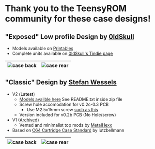 # Thank you to the TeensyROM community for these case designs!

## "Exposed" Low profile Design by [0ldSkull](https://www.tindie.com/stores/0ldskull/)
  * Models available on [Printables](https://www.printables.com/model/1090478-teensyrom-exposed-case)
  * Complete units available on [0ldSkull's Tindie page](https://www.tindie.com/stores/0ldskull/)

|![case back](../media/case/lp-case-front-corner.png)|![case rear](../media/case/lp-case-rear-corner.png)| 
|:--:|:--:|

## "Classic" Design by [Stefan Wessels](https://github.com/StewBC)
  * V2 (**Latest**)
    * [Models availble here](/3D_Print_Case/TeensyROM-Case-V2-04.zip) See README.txt inside zip file
    * Screw hole accomodation for v0.2c-0.3 PCB
      * Use M2.5x15mm screw [such as this](https://www.amazon.com/dp/B01M0DCMHQ)
    * Version included for v0.2b PCB (No Hole/screw)
  * V1 ([Archived](/3D_Print_Case/Archive/v1/))
    * Vented and minimalist top mods by [MetalHexx](https://github.com/MetalHexx)
  * Based on [C64 Cartridge Case Standard](https://www.thingiverse.com/thing:3932024) by lutzbellmann

|![case back](../media/case/case-front-corner.png)|![case rear](../media/case/case-rear-corner.png)| 
|:--:|:--:|
